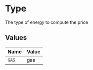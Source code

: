 # Type

The type of energy to compute the price


## Values

| Name  | Value |
| ----- | ----- |
| `GAS` | gas   |